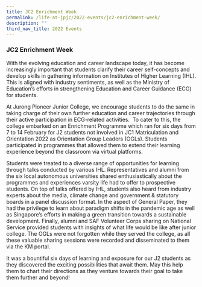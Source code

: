 ```yaml
---
title: JC2 Enrichment Week
permalink: /life-at-jpjc/2022-events/jc2-enrichment-week/
description: ""
third_nav_title: 2022 Events
---
```

### **JC2 Enrichment Week**
With the evolving education and career landscape today, it has become increasingly important that students clarify their career self-concepts and develop skills in gathering information on Institutes of Higher Learning (IHL). This is aligned with industry sentiments, as well as the Ministry of Education’s efforts in strengthening Education and Career Guidance (ECG) for students.

At Jurong Pioneer Junior College, we encourage students to do the same in taking charge of their own further education and career trajectories through their active participation in ECG-related activities.  To cater to this, the college embarked on an Enrichment Programme which ran for six days from 7 to 14 February for J2 students not involved in JC1 Matriculation and Orientation 2022 as Orientation Group Leaders (OGLs). Students participated in programmes that allowed them to extend their learning experience beyond the classroom via virtual platforms.

Students were treated to a diverse range of opportunities for learning through talks conducted by various IHL. Representatives and alumni from the six local autonomous universities shared enthusiastically about the programmes and experiences varsity life had to offer to prospective students. On top of talks offered by IHL, students also heard from industry experts about the media, climate change and government & statutory boards in a panel discussion format. In the aspect of General Paper, they had the privilege to learn about paradigm shifts in the pandemic age as well as Singapore’s efforts in making a green transition towards a sustainable development. Finally, alumni and SAF Volunteer Corps sharing on National Service provided students with insights of what life would be like after junior college. The OGLs were not forgotten while they served the college, as all these valuable sharing sessions were recorded and disseminated to them via the KM portal.

It was a bountiful six days of learning and exposure for our J2 students as they discovered the exciting possibilities that await them. May this help them to chart their directions as they venture towards their goal to take them further and beyond!